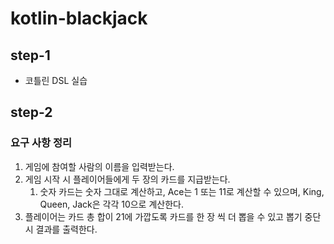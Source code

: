 # kotlin-blackjack

## step-1
- 코틀린 DSL 실습

## step-2

### 요구 사항 정리
1. 게임에 참여할 사람의 이름을 입력받는다.
2. 게임 시작 시 플레이어들에게 두 장의 카드를 지급받는다.
   1. 숫자 카드는 숫자 그대로 계산하고, Ace는 1 또는 11로 계산할 수 있으며, King, Queen, Jack은 각각 10으로 계산한다.
3. 플레이어는 카드 총 합이 21에 가깝도록 카드를 한 장 씩 더 뽑을 수 있고 뽑기 중단 시 결과를 출력한다.